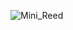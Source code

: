 ![Mini_Reed](https://user-images.githubusercontent.com/106355475/224200016-5d80830b-53d2-4283-a7eb-eb72b1537c01.png)
